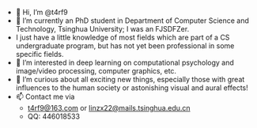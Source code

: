 - 👋 Hi, I’m @t4rf9
- 🌱 I’m currently an PhD student in Department of Computer Science and Technology, Tsinghua University; I was an FJSDFZer.
- I just have a little knowledge of most fields which are part of a CS undergraduate program, but has not yet been professional in some specific fields.
- 👀 I’m interested in deep learning on computational psychology and image/video processing, computer graphics, etc.
- 💞️ I’m curious about all exciting new things, especially those with great influences to the human society or astonishing visual and aural effects!
- 📫 Contact me via 
  - t4rf9@163.com or linzx22@mails.tsinghua.edu.cn
  - QQ: 446018533

<!---
t4rf9/t4rf9 is a ✨ special ✨ repository because its `README.md` (this file) appears on your GitHub profile.
You can click the Preview link to take a look at your changes.
--->
